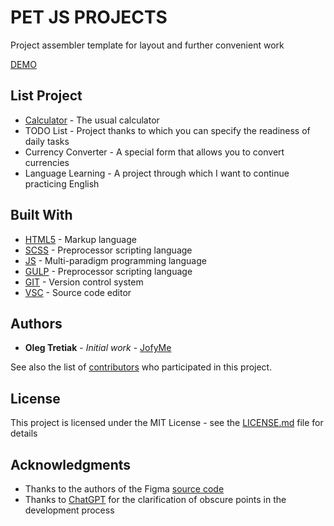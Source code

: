 # PET JS PROJECTS

Project assembler template for layout and further convenient work

[DEMO](https://jofyme.github.io/pet-js-projects/)

## List Project
* [Calculator](https://jofyme.github.io/pet-js-projects/calculator.html) - The usual calculator
* TODO List - Project thanks to which you can specify the readiness of daily tasks
* Currency Converter - A special form that allows you to convert currencies
* Language Learning - A project through which I want to continue practicing English

## Built With
* [HTML5](https://en.wikipedia.org/wiki/HTML5) - Markup language
* [SCSS](https://en.wikipedia.org/wiki/SCSS) - Preprocessor scripting language
* [JS](https://en.wikipedia.org/wiki/JavaScript) - Multi-paradigm programming language
* [GULP](https://gulpjs.com/) - Preprocessor scripting language
* [GIT](https://git-scm.com/) - Version control system
* [VSC](https://code.visualstudio.com/) - Source code editor 

## Authors

* **Oleg Tretiak** - *Initial work* - [JofyMe](https://github.com/JofyMe)

See also the list of [contributors](https://github.com/JofyMe/pet-js-projects/graphs/contributors) who participated in this project.

## License

This project is licensed under the MIT License - see the [LICENSE.md](LICENSE.md) file for details

## Acknowledgments

* Thanks to the authors of the Figma [source code](https://www.figma.com/file/uGtvZIZvQeyaCVhb1aFHf5/BEP-20-(Copy)?node-id=0-1&t=OpbBIS2QlfGBZHfx-0)
* Thanks to [ChatGPT](https://chat.openai.com/chat) for the clarification of obscure points in the development process

